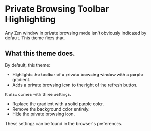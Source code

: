 # Private Browsing Toolbar Highlighting

Any Zen window in private browsing mode isn't obviously indicated by default. This theme fixes that.

## What this theme does.

By default, this theme:

* Highlights the toolbar of a private browsing window with a purple gradient.
* Adds a private browsing icon to the right of the refresh button.

It also comes with three settings:

* Replace the gradient with a solid purple color.
* Remove the background color entirely.
* Hide the private browsing icon.

These settings can be found in the browser's preferences.
